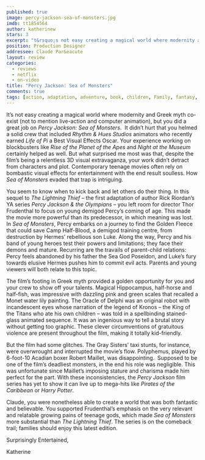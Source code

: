 ```yaml
---
published: true
image: percy-jackson-sea-of-monsters.jpg
imdb: tt1854564
author: katherinew
stars: 3
excerpt: "t&rsquo;s not easy creating a magical world where modernity and Greek myth co-exist (not to mention live-action and computer animation), but you did a great job on <em>Percy Jackson: Sea of Monsters</em>.&nbsp; It didn&rsquo;t hurt that you helmed a solid crew that included <em>Rhythm &amp; Hues Studios</em> animators who recently earned <em>Life of Pi</em> a Best Visual Effects Oscar. Your experience working on blockbusters like <em>Rise of the Planet of the Apes</em> and <em>Night at the Museum</em> certainly helped as well. But what surprised me most was that, despite the film&rsquo;s being a relentless 3D visual extravaganza, your work didn&rsquo;t detract from characters and plot. Contemporary teenage movies often rely on bombastic visual effects for entertainment with the end result soulless. How <em>Sea of Monsters </em>evaded that trap is intriguing."
position: Production Designer
addressee: Claude Par&eacute
layout: review
categories:
  - reviews
  - netflix
  - on-video
title: "Percy Jackson: Sea of Monsters"
comments: true
tags: [action, adaptation, adventure, book, children, Family, fantasy, Letters, Percy Jackson, Sea of Monsters]
---
```

<p>It&rsquo;s not easy creating a magical world where modernity and Greek myth co-exist (not to mention live-action and computer animation), but you did a great job on <em>Percy Jackson: Sea of Monsters</em>.&nbsp; It didn&rsquo;t hurt that you helmed a solid crew that included <em>Rhythm &amp; Hues Studios</em> animators who recently earned <em>Life of Pi</em> a Best Visual Effects Oscar. Your experience working on blockbusters like <em>Rise of the Planet of the Apes</em> and <em>Night at the Museum</em> certainly helped as well. But what surprised me most was that, despite the film&rsquo;s being a relentless 3D visual extravaganza, your work didn&rsquo;t detract from characters and plot. Contemporary teenage movies often rely on bombastic visual effects for entertainment with the end result soulless. How <em>Sea of Monsters </em>evaded that trap is intriguing.</p>
<p>You seem to know when to kick back and let others do their thing. In this sequel to <em>The Lightning Thief &ndash; </em>the first adaptation of author Rick Riordan&rsquo;s YA series <em>Percy Jackson &amp; the Olympians &ndash;</em> you left room for director Thor Frudenthal to focus on young demigod Percy&rsquo;s coming of age. This made the movie more powerful than its predecessor, in which meaning was lost. In <em>Sea of Monsters</em>, Percy embarks on a journey to find the Golden Fleece that could save Camp Half-Blood, a demigod training centre, from destruction by Hermes&rsquo; rebellious son Luke. Along the way, Percy and his band of young heroes test their powers and limitations; they face their demons and mature. Recurring are the travails of parent-child relations: Percy feels abandoned by his father the Sea God Poseidon, and Luke&rsquo;s fury towards elusive Hermes pushes him to commit evil acts. Parents and young viewers will both relate to this topic.</p>
<p>The film&rsquo;s footing in Greek myth provided a golden opportunity for you and your crew to show off your talents. Magical Hippocampus, half-horse and half-fish, was impressive with dazzling pink and green scales that recalled a Monet water lily painting. The Oracle of Delphi was an original robot with incandescent eyes whose narration of the legend of Kronos &ndash; the King of the Titans who ate his own children &ndash; was told in a spellbinding stained-glass animated sequence. It was an ingenious way to tell a brutal story without getting too graphic. These clever circumventions of gratuitous violence are present throughout the film, making it totally kid-friendly.&nbsp;</p>
<p>But the film had some glitches. The Gray Sisters&rsquo; taxi stunts, for instance, were overwrought and interrupted the movie&rsquo;s flow. Polyphemus, played by 6-foot-10 Acadian boxer Robert Maillet, was disappointing.&nbsp; Supposed to be one of the film&rsquo;s deadliest monsters, in the end his role was negligible. This was unfortunate since Maillet&rsquo;s imposing stature and charisma made him perfect for the part. With these inconsistencies, the <em>Percy Jackson</em> film series has yet to show it can live up to mega-hits like <em>Pirates of the Caribbean </em>or <em>Harry Potter</em>.</p>
<p>Claude, you were nonetheless able to create a world that was both fantastic and believable. You supported Frudenthal&rsquo;s emphasis on the very relevant and relatable growing pains of teenage gods, which made <em>Sea of Monsters</em> more substantial than <em>The Lightning Thief</em>. The series is on the comeback trail; families should enjoy this latest edition.</p>
<p>Surprisingly Entertained,</p>
<p>Katherine</p>
